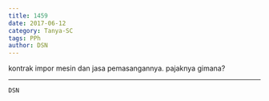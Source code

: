 ```yaml
---
title: 1459
date: 2017-06-12
category: Tanya-SC
tags: PPh
author: DSN
---
```


kontrak impor mesin dan jasa pemasangannya. pajaknya gimana?

---



`DSN`
